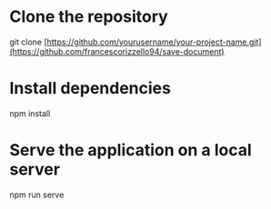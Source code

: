 # Clone the repository
git clone [https://github.com/yourusername/your-project-name.git](https://github.com/francescorizzello94/save-document)

# Install dependencies
npm install

# Serve the application on a local server
npm run serve
